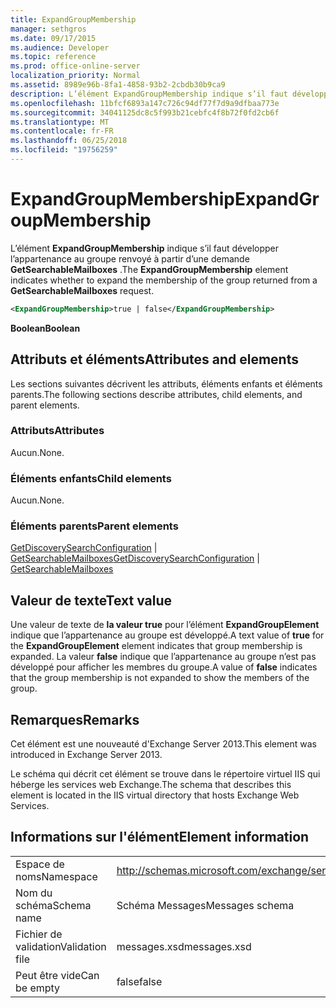 ```yaml
---
title: ExpandGroupMembership
manager: sethgros
ms.date: 09/17/2015
ms.audience: Developer
ms.topic: reference
ms.prod: office-online-server
localization_priority: Normal
ms.assetid: 8989e96b-8fa1-4858-93b2-2cbdb30b9ca9
description: L’élément ExpandGroupMembership indique s’il faut développer l’appartenance au groupe renvoyé à partir d’une demande GetSearchableMailboxes.
ms.openlocfilehash: 11bfcf6893a147c726c94df77f7d9a9dfbaa773e
ms.sourcegitcommit: 34041125dc8c5f993b21cebfc4f8b72f0fd2cb6f
ms.translationtype: MT
ms.contentlocale: fr-FR
ms.lasthandoff: 06/25/2018
ms.locfileid: "19756259"
---
```

# <a name="expandgroupmembership"></a><span data-ttu-id="b1aac-103">ExpandGroupMembership</span><span class="sxs-lookup"><span data-stu-id="b1aac-103">ExpandGroupMembership</span></span>

<span data-ttu-id="b1aac-104">L’élément **ExpandGroupMembership** indique s’il faut développer l’appartenance au groupe renvoyé à partir d’une demande **GetSearchableMailboxes** .</span><span class="sxs-lookup"><span data-stu-id="b1aac-104">The **ExpandGroupMembership** element indicates whether to expand the membership of the group returned from a **GetSearchableMailboxes** request.</span></span> 
  
```XML
<ExpandGroupMembership>true | false</ExpandGroupMembership>
```

 <span data-ttu-id="b1aac-105">**Boolean**</span><span class="sxs-lookup"><span data-stu-id="b1aac-105">**Boolean**</span></span>
## <a name="attributes-and-elements"></a><span data-ttu-id="b1aac-106">Attributs et éléments</span><span class="sxs-lookup"><span data-stu-id="b1aac-106">Attributes and elements</span></span>

<span data-ttu-id="b1aac-107">Les sections suivantes décrivent les attributs, éléments enfants et éléments parents.</span><span class="sxs-lookup"><span data-stu-id="b1aac-107">The following sections describe attributes, child elements, and parent elements.</span></span>
  
### <a name="attributes"></a><span data-ttu-id="b1aac-108">Attributs</span><span class="sxs-lookup"><span data-stu-id="b1aac-108">Attributes</span></span>

<span data-ttu-id="b1aac-109">Aucun.</span><span class="sxs-lookup"><span data-stu-id="b1aac-109">None.</span></span>
  
### <a name="child-elements"></a><span data-ttu-id="b1aac-110">Éléments enfants</span><span class="sxs-lookup"><span data-stu-id="b1aac-110">Child elements</span></span>

<span data-ttu-id="b1aac-111">Aucun.</span><span class="sxs-lookup"><span data-stu-id="b1aac-111">None.</span></span>
  
### <a name="parent-elements"></a><span data-ttu-id="b1aac-112">Éléments parents</span><span class="sxs-lookup"><span data-stu-id="b1aac-112">Parent elements</span></span>

<span data-ttu-id="b1aac-113">[GetDiscoverySearchConfiguration](getdiscoverysearchconfiguration.md) | [GetSearchableMailboxes](getsearchablemailboxes.md)</span><span class="sxs-lookup"><span data-stu-id="b1aac-113">[GetDiscoverySearchConfiguration](getdiscoverysearchconfiguration.md) | [GetSearchableMailboxes](getsearchablemailboxes.md)</span></span>
  
## <a name="text-value"></a><span data-ttu-id="b1aac-114">Valeur de texte</span><span class="sxs-lookup"><span data-stu-id="b1aac-114">Text value</span></span>

<span data-ttu-id="b1aac-115">Une valeur de texte de **la valeur true** pour l’élément **ExpandGroupElement** indique que l’appartenance au groupe est développé.</span><span class="sxs-lookup"><span data-stu-id="b1aac-115">A text value of **true** for the **ExpandGroupElement** element indicates that group membership is expanded.</span></span> <span data-ttu-id="b1aac-116">La valeur **false** indique que l’appartenance au groupe n’est pas développé pour afficher les membres du groupe.</span><span class="sxs-lookup"><span data-stu-id="b1aac-116">A value of **false** indicates that the group membership is not expanded to show the members of the group.</span></span> 
  
## <a name="remarks"></a><span data-ttu-id="b1aac-117">Remarques</span><span class="sxs-lookup"><span data-stu-id="b1aac-117">Remarks</span></span>

<span data-ttu-id="b1aac-118">Cet élément est une nouveauté d'Exchange Server 2013.</span><span class="sxs-lookup"><span data-stu-id="b1aac-118">This element was introduced in Exchange Server 2013.</span></span>
  
<span data-ttu-id="b1aac-119">Le schéma qui décrit cet élément se trouve dans le répertoire virtuel IIS qui héberge les services web Exchange.</span><span class="sxs-lookup"><span data-stu-id="b1aac-119">The schema that describes this element is located in the IIS virtual directory that hosts Exchange Web Services.</span></span>
  
## <a name="element-information"></a><span data-ttu-id="b1aac-120">Informations sur l'élément</span><span class="sxs-lookup"><span data-stu-id="b1aac-120">Element information</span></span>

|||
|:-----|:-----|
|<span data-ttu-id="b1aac-121">Espace de noms</span><span class="sxs-lookup"><span data-stu-id="b1aac-121">Namespace</span></span>  <br/> |http://schemas.microsoft.com/exchange/services/2006/messages  <br/> |
|<span data-ttu-id="b1aac-122">Nom du schéma</span><span class="sxs-lookup"><span data-stu-id="b1aac-122">Schema name</span></span>  <br/> |<span data-ttu-id="b1aac-123">Schéma Messages</span><span class="sxs-lookup"><span data-stu-id="b1aac-123">Messages schema</span></span>  <br/> |
|<span data-ttu-id="b1aac-124">Fichier de validation</span><span class="sxs-lookup"><span data-stu-id="b1aac-124">Validation file</span></span>  <br/> |<span data-ttu-id="b1aac-125">messages.xsd</span><span class="sxs-lookup"><span data-stu-id="b1aac-125">messages.xsd</span></span>  <br/> |
|<span data-ttu-id="b1aac-126">Peut être vide</span><span class="sxs-lookup"><span data-stu-id="b1aac-126">Can be empty</span></span>  <br/> |<span data-ttu-id="b1aac-127">false</span><span class="sxs-lookup"><span data-stu-id="b1aac-127">false</span></span>  <br/> |
   

